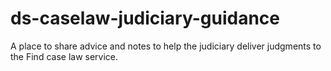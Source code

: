# ds-caselaw-judiciary-guidance
A place to share advice and notes to help the judiciary deliver judgments to the Find case law service.

